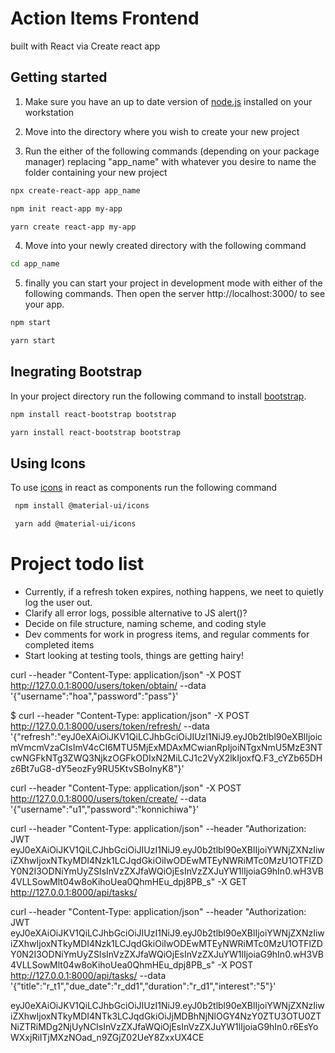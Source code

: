 # Action Items Frontend 
built with React via Create react app

## Getting started
1. Make sure you have an up to date version of [node.js][node_source] installed on your workstation

2. Move into the directory where you wish to create your new project 
3. Run the either of the following commands (depending on your package manager) replacing "app_name" with whatever you desire to name the folder containing your new project

```sh
npx create-react-app app_name

npm init react-app my-app

yarn create react-app my-app
```

4. Move into your newly created directory with the following command

```sh
cd app_name
```
5. finally you can start your project in development mode with either of the following commands. Then open the server http://localhost:3000/ to see your app.

```sh
npm start

yarn start
```

## Inegrating Bootstrap

In your project directory run the following command to install [bootstrap][bootstrap_source]. 

```sh
npm install react-bootstrap bootstrap

yarn install react-bootstrap bootstrap
```

## Using Icons

To use [icons][icons_source] in react as components run the following command

```sh
 npm install @material-ui/icons

 yarn add @material-ui/icons
```

# Project todo list 
* Currently, if a refresh token expires, nothing happens, we neet to quietly log the user out.
* Clarify all error logs, possible alternative to JS alert()?
* Decide on file structure, naming scheme, and coding style
* Dev comments for work in progress items, and regular comments for completed items
* Start looking at testing tools, things are getting hairy!



[node_source]: https://nodejs.org/en/download/
[bootstrap_source]: https://react-bootstrap.github.io/getting-started/introduction
[icons_source]: https://material-ui.com/components/icons/
[django_token_source]: https://hackernoon.com/110percent-complete-jwt-authentication-with-django-and-react-2020-iejq34ta
[simple_jwt_docs]: https://django-rest-framework-simplejwt.readthedocs.io/en/latest/

curl --header "Content-Type: application/json" -X POST http://127.0.0.1:8000/users/token/obtain/ --data '{"username":"hoa","password":"pass"}'


$ curl --header "Content-Type: application/json" -X POST http://127.0.0.1:8000/users/token/refresh/ --data '{"refresh":"eyJ0eXAiOiJKV1QiLCJhbGciOiJIUzI1NiJ9.eyJ0b2tlbl90eXBlIjoicmVmcmVzaCIsImV4cCI6MTU5MjExMDAxMCwianRpIjoiNTgxNmU5MzE3NTcwNGFkNTg3ZWQ3NjkzOGFkODIxN2MiLCJ1c2VyX2lkIjoxfQ.F3_cYZb65DHz6Bt7uG8-dY5eozFy9RU5KtvSBoInyK8"}'

curl --header "Content-Type: application/json" -X POST http://127.0.0.1:8000/users/token/create/ --data '{"username":"u1","password":"konnichiwa"}'

curl --header "Content-Type: application/json" --header "Authorization: JWT eyJ0eXAiOiJKV1QiLCJhbGciOiJIUzI1NiJ9.eyJ0b2tlbl90eXBlIjoiYWNjZXNzIiwiZXhwIjoxNTkyMDI4Nzk1LCJqdGkiOiIwODEwMTEyNWRiMTc0MzU1OTFlZDY0N2I3ODNiYmUyZSIsInVzZXJfaWQiOjEsInVzZXJuYW1lIjoiaG9hIn0.wH3VB4VLLSowMlt04w8oKihoUea0QhmHEu_dpj8PB_s" -X GET http://127.0.0.1:8000/api/tasks/

curl --header "Content-Type: application/json" --header "Authorization: JWT eyJ0eXAiOiJKV1QiLCJhbGciOiJIUzI1NiJ9.eyJ0b2tlbl90eXBlIjoiYWNjZXNzIiwiZXhwIjoxNTkyMDI4Nzk1LCJqdGkiOiIwODEwMTEyNWRiMTc0MzU1OTFlZDY0N2I3ODNiYmUyZSIsInVzZXJfaWQiOjEsInVzZXJuYW1lIjoiaG9hIn0.wH3VB4VLLSowMlt04w8oKihoUea0QhmHEu_dpj8PB_s" -X POST http://127.0.0.1:8000/api/tasks/ --data '{"title":"r_t1","due_date":"r_dd1","duration":"r_d1","interest":"5"}'

eyJ0eXAiOiJKV1QiLCJhbGciOiJIUzI1NiJ9.eyJ0b2tlbl90eXBlIjoiYWNjZXNzIiwiZXhwIjoxNTkyMDI4NTk3LCJqdGkiOiJjMDBhNjNlOGY4NzY0ZTU3OTU0ZTNiZTRiMDg2NjUyNCIsInVzZXJfaWQiOjEsInVzZXJuYW1lIjoiaG9hIn0.r6EsYoWXxjRiITjMXzNOad_n9ZGjZ02UeY8ZxxUX4CE
